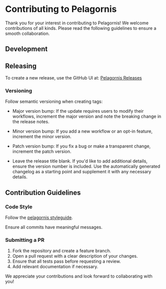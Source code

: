 # Contributing to Pelagornis

Thank you for your interest in contributing to Pelagornis! We welcome contributions of all kinds. Please read the following guidelines to ensure a smooth collaboration.

## Development


## Releasing

To create a new release, use the GitHub UI at: [Pelagornis Releases](https://github.com/pelagornis/)

### Versioning

Follow semantic versioning when creating tags:

- Major version bump: If the update requires users to modify their workflows, increment the major version and note the breaking change in the release notes.

- Minor version bump: If you add a new workflow or an opt-in feature, increment the minor version.

- Patch version bump: If you fix a bug or make a transparent change, increment the patch version.

- Leave the release title blank. If you'd like to add additional details, ensure the version number is included. Use the automatically generated changelog as a starting point and supplement it with any necessary details.

## Contribution Guidelines

### Code Style

Follow the [pelagornis styleguide](https://pelagornis.github.io/styleguide/).

Ensure all commits have meaningful messages.

### Submitting a PR

1. Fork the repository and create a feature branch.
2. Open a pull request with a clear description of your changes.
3. Ensure that all tests pass before requesting a review.
4. Add relevant documentation if necessary.

We appreciate your contributions and look forward to collaborating with you!